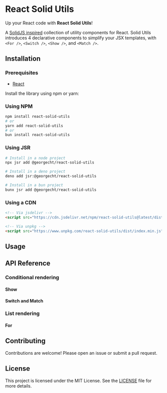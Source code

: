 # React Solid Utils

Up your React code with **React Solid Utils**!

A [SolidJS inspired](https://docs.solidjs.com/concepts/control-flow/conditional-rendering) 
collection of utility components for React. Solid Utils introduces 4 declarative components 
to simplify your JSX templates, with `<For />`, `<Switch />`, `<Show />`, and `<Match />`.

## Installation

### Prerequisites

- [React](https://react.dev/)

Install the library using npm or yarn:

### Using NPM

```bash
npm install react-solid-utils
# or
yarn add react-solid-utils
# or
bun install react-solid-utils
```

### Using JSR

```bash
# Install in a node project
npx jsr add @georgecht/react-solid-utils

# Install in a deno project
deno add jsr:@georgecht/react-solid-utils

# Install in a bun project
bunx jsr add @georgecht/react-solid-utils
```

### Using a CDN

```html
<!-- Via jsdelivr -->
<script src="https://cdn.jsdelivr.net/npm/react-solid-utils@latest/dist/index.min.js"></script>

<!-- Via unpkg -->
<script src="https://www.unpkg.com/react-solid-utils/dist/index.min.js"></script>
```

## Usage

## API Reference

### Conditional rendering

#### Show

#### Switch and Match

### List rendering

#### For

## Contributing

Contributions are welcome! Please open an issue or submit a pull request.

## License

This project is licensed under the MIT License. See the [LICENSE](LICENSE) file for more details.